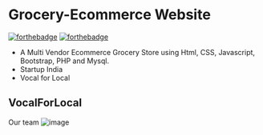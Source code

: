 
# Grocery-Ecommerce Website


[![forthebadge](https://forthebadge.com/images/badges/built-by-developers.svg)](https://forthebadge.com)
[![forthebadge](https://forthebadge.com/images/badges/built-with-love.svg)](https://forthebadge.com)


- A Multi Vendor Ecommerce Grocery Store using Html, CSS, Javascript, Bootstrap, PHP and Mysql.
- Startup India
- Vocal for Local

## VocalForLocal

Our team
![image](https://github.com/R0HITKrs/VeGiKart/assets/102956102/409b0aac-779a-420e-972d-d76859e86330)
